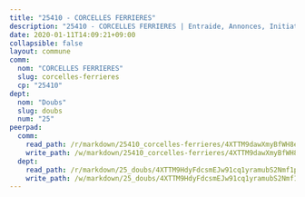 ```yaml
---
title: "25410 - CORCELLES FERRIERES"
description: "25410 - CORCELLES FERRIERES | Entraide, Annonces, Initiatives"
date: 2020-01-11T14:09:21+09:00
collapsible: false
layout: commune
comm:
  nom: "CORCELLES FERRIERES"
  slug: corcelles-ferrieres
  cp: "25410"
dept:
  nom: "Doubs"
  slug: doubs
  num: "25"
peerpad:
  comm:
    read_path: /r/markdown/25410_corcelles-ferrieres/4XTTM9dawXmyBfWH8e7mfJQdEuUng2buDp1ZF8qfvR9MYiqZ1
    write_path: /w/markdown/25410_corcelles-ferrieres/4XTTM9dawXmyBfWH8e7mfJQdEuUng2buDp1ZF8qfvR9MYiqZ1-K3TgV66emRqLQBzjdrtjKvxyb9DuaiuJVaDBn3QdorByRmZBwRozu5XppvTQa1WvQA4CyFD6TN1xgdCm6QMdN88J8mKcV4weGJoULzhKmCtF6fCGRV83yqYqyderRhRHr6ZH6ZyZ
  dept:
    read_path: /r/markdown/25_doubs/4XTTM9HdyFdcsmEJw91cq1yramubS2Nmf1ps2s84xcMxY74Zv
    write_path: /w/markdown/25_doubs/4XTTM9HdyFdcsmEJw91cq1yramubS2Nmf1ps2s84xcMxY74Zv-K3TgURza6A4QY75MscA2g52nUX9tjMQaHW9mgBSgyRKNNp3M6gkaXA9iDDtpbSx22mTSZbQLYS1izbwsznz8e9u5BERCmGKxZ379xV2nAaDe1bGyxrjytc7G1EcbGtknRFYQ1Lxp
---
```


